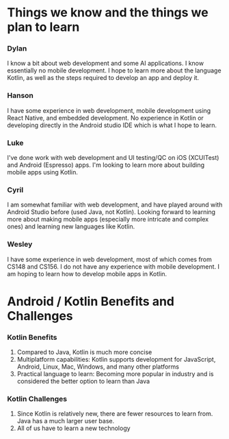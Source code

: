 # Things we know and the things we plan to learn

### Dylan
I know a bit about web development and some AI applications. I know essentially no mobile development. I hope to learn more about the language Kotlin, as well as the steps required to develop an app and deploy it.

### Hanson

I have some experience in web development, mobile development using React Native, and embedded development. No experience in Kotlin or developing directly in the Android studio IDE which is what I hope to learn.

### Luke
I've done work with web development and UI testing/QC on iOS (XCUITest) and Android (Espresso) apps. I'm looking to learn more about building mobile apps using Kotlin.

### Cyril
I am somewhat familiar with web development, and have played around with Android Studio before (used Java, not Kotlin). Looking forward to learning more about making mobile apps (especially more intricate and complex ones) and learning new languages like Kotlin.

### Wesley
I have some experience in web development, most of which comes from CS148 and CS156. I do not have any experience with mobile development. I am hoping to learn how to develop mobile apps in Kotlin.

# Android / Kotlin Benefits and Challenges

### Kotlin Benefits
1. Compared to Java, Kotlin is much more concise
2. Multiplatform capabilities: Kotlin supports development for JavaScript, Android, Linux, Mac, Windows, and many other platforms
3. Practical language to learn: Becoming more popular in industry and is considered the better option to learn than Java

### Kotlin Challenges
1. Since Kotlin is relatively new, there are fewer resources to learn from. Java has a much larger user base.
2. All of us have to learn a new technology
